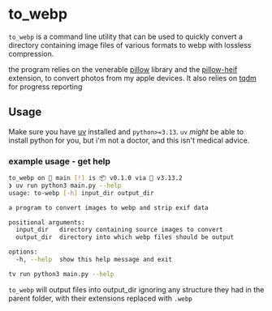# to_webp

`to_webp` is a command line utility that can be used to quickly convert a
directory containing image files of various formats to webp with lossless
compression.

the program relies on the venerable [pillow](https://pillow.readthedocs.io/en/stable/) library and
the [pillow-heif](https://pillow-heif.readthedocs.io/en/latest/) extension,
to convert photos from my apple devices. It also relies on
[tqdm](https://github.com/tqdm/tqdm) for progress reporting

## Usage

Make sure you have [uv](https://github.com/astral-sh/uv) installed and
`python>=3.13`. `uv` _might_ be able to install python for you, but i'm not a
doctor, and this isn't medical advice.

### example usage - get help

```bash
to_webp on  main [!] is 📦 v0.1.0 via 🐍 v3.13.2
❯ uv run python3 main.py --help
usage: to-webp [-h] input_dir output_dir

a program to convert images to webp and strip exif data

positional arguments:
  input_dir   directory containing source images to convert
  output_dir  directory into which webp files should be output

options:
  -h, --help  show this help message and exit

tv run python3 main.py --help
```

`to_webp` will output files into output_dir ignoring any structure they had in the
parent folder, with their extensions replaced with `.webp`
